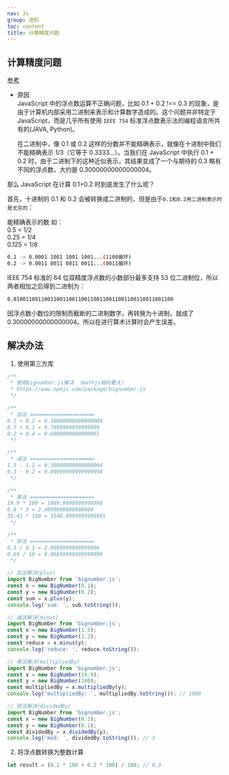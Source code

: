 ```yaml
---
nav: Js
group: 进阶
toc: content
title: 计算精度问题
---
```


## 计算精度问题

<a target="_blank" href="https://juejin.cn/post/6844903572979597319">参考</a>

- 原因  
  JavaScript 中的浮点数运算不正确问题，比如 0.1 + 0.2 !== 0.3 的现象，是由于计算机内部采用二进制来表示和计算数字造成的。这个问题并非特定于 JavaScript，而是几乎所有使用 `IEEE 754` 标准浮点数表示法的编程语言所共有的(JAVA, Python)。

  在二进制中，像 0.1 或 0.2 这样的分数并不能精确表示，就像在十进制中我们不能精确表示 1/3（它等于 0.3333…）。当我们在 JavaScript 中执行 0.1 + 0.2 时，由于二进制下的这种近似表示，其结果变成了一个与期待的 0.3 略有不同的浮点数，大约是 0.30000000000000004。

那么 JavaScript 在计算 0.1+0.2 时到底发生了什么呢？

首先，十进制的 0.1 和 0.2 会被转换成二进制的，但是由于`0.1和0.2用二进制表示时是无穷的`：

能精确表示的数
如：  
0.5 = 1/2  
0.25 = 1/4  
0.125 = 1/8  

```bash
0.1 -> 0.0001 1001 1001 1001...(1100循环)
0.2 -> 0.0011 0011 0011 0011...(0011循环)
```

IEEE 754 标准的 64 位双精度浮点数的小数部分最多支持 53 位二进制位，所以两者相加之后得到二进制为：

```bash
0.0100110011001100110011001100110011001100110011001100

```

因浮点数小数位的限制而截断的二进制数字，再转换为十进制，就成了 0.30000000000000004。所以在进行算术计算时会产生误差。

## 解决办法

1. 使用第三方库

```js
/**
 * 使用bignumber.js解决 （mathjs相对要大）
 * https://www.npmjs.com/package/bignumber.js
 */

/**
 * 加法 =====================
0.1 + 0.2 = 0.30000000000000004
0.7 + 0.1 = 0.7999999999999999
0.2 + 0.4 = 0.6000000000000001
 */

/**
 * 减法 =====================
1.5 - 1.2 = 0.30000000000000004
0.3 - 0.2 = 0.09999999999999998
 */

/**
 * 乘法 =====================
19.9 * 100 = 1989.9999999999998
0.8 * 3 = 2.4000000000000004
35.41 * 100 = 3540.9999999999995
 */

/**
 * 除法 =====================
0.3 / 0.1 = 2.9999999999999996
0.69 / 10 = 0.06899999999999999
 */

// 加法解决(plus)
import BigNumber from 'bignumber.js';
const x = new BigNumber(0.1);
const y = new BigNumber(0.2);
const sum = x.plus(y);
console.log('sum: ', sub.toString());

// 减法解决(minus)
import BigNumber from 'bignumber.js';
const x = new BigNumber(1.5);
const y = new BigNumber(1.2);
const reduce = x.minus(y);
console.log('reduce: ', reduce.toString());

// 乘法解决(multipliedBy)
import BigNumber from 'bignumber.js';
const x = new BigNumber(19.9);
const y = new BigNumber(100);
const multipliedBy = x.multipliedBy(y);
console.log('multipliedBy: ', multipliedBy.toString()); // 1990

// 除法解决(dividedBy)
import BigNumber from 'bignumber.js';
const x = new BigNumber(0.3);
const y = new BigNumber(0.1);
const dividedBy = x.dividedBy(y);
console.log('mod: ', dividedBy.toString()); // 3
```

2. 将浮点数转换为整数计算

```js
let result = (0.1 * 100 + 0.2 * 100) / 100; // 0.3
```
